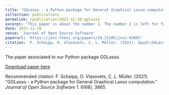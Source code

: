 ```yaml
---
title: "GGLasso - a Python package for General Graphical Lasso computation"
collection: publications
permalink: /publication/2021-12-10-gglasso
excerpt: 'This paper is about the number 1. The number 2 is left for future work.'
date: 2021-12-10
venue: 'Journal of Open Source Software'
paperurl: 'https://joss.theoj.org/papers/10.21105/joss.03865'
citation: 'F. Schaipp, O. Vlasovets, C. L. Müller. (2021). &quot;GGLasso - a Python package for General Graphical Lasso computation.&quot; <i>Journal of Open Source Software 1</i>. 6(68), 3865.'
---
```

The paper associated to our Python package GGLasso.

[Download paper here](https://joss.theoj.org/papers/10.21105/joss.03865)

Recommended citation: F. Schaipp, O. Vlasovets, C. L. Müller. (2021). "GGLasso - a Python package for General Graphical Lasso computation." <i>Journal of Open Source Software 1</i>. 6(68), 3865.
